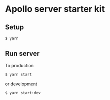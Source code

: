 # Apollo server starter kit

## Setup

```sh
$ yarn
```

## Run server

To production

```sh
$ yarn start
```

or development

```sh
$ yarn start:dev
```

